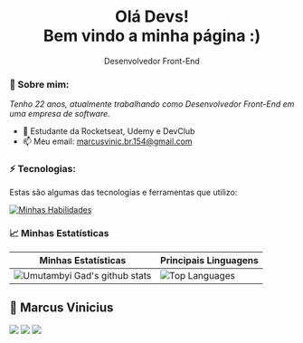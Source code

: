 <h1 align='center'>
  Olá Devs!
  <br/>
  Bem vindo a minha página :)
</h1>

<p align='center'>
  Desenvolvedor Front-End
</p>

### 📌 Sobre mim:

<p>
  <em>
    Tenho 22 anos, atualmente trabalhando como Desenvolvedor Front-End em uma empresa de software.
  </em>
</p>

- 🚀 Estudante da Rocketseat, Udemy e DevClub
- 📫 Meu email: marcusvinic.br.154@gmail.com

### ⚡ Tecnologias:

Estas são algumas das tecnologias e ferramentas que utilizo:

[![Minhas Habilidades](https://skillicons.dev/icons?i=html,css,js,ts,react,nextjs,styledcomponents,sass,docker,nodejs,firebase,mongodb
)](https://skillicons.dev)

### 📈 Minhas Estatísticas

| Minhas Estatísticas                                                                                                                                                            | Principais Linguagens                                                                                                                                                                     |
| ------------------------------------------------------------------------------------------------------------------------------------------------------------------------ | ---------------------------------------------------------------------------------------------------------------------------------------------------------------------------------- |
| ![Umutambyi Gad's github stats](https://github-readme-stats.vercel.app/api?username=marcusvinic2&show_icons=true&hide_border=true&count_private=true&theme=jolly) | ![Top Languages](https://github-readme-stats.vercel.app/api/top-langs/?username=marcusvinic2&langs_count=10&count_private=true&hide_border=true&theme=jolly&layout=compact) |

## 🔰 Marcus Vinicius
<div>
  <a href="https://instagram.com/mmarcus.silva" target="_blank"><img src="https://img.shields.io/badge/-Instagram-%23E4405F?style=for-the-badge&logo=instagram&logoColor=white" target="_blank"></a>
  <a href = "mailto:marcusvinic.br.154@gmail.com"><img src="https://img.shields.io/badge/Gmail-D14836?style=for-the-badge&logo=gmail&logoColor=white" target="_blank"></a>
  <a href="https://www.linkedin.com/in/marcusvinc" target="_blank"><img src="https://img.shields.io/badge/-LinkedIn-%230077B5?style=for-the-badge&logo=linkedin&logoColor=white" target="_blank"></a>
</div>


